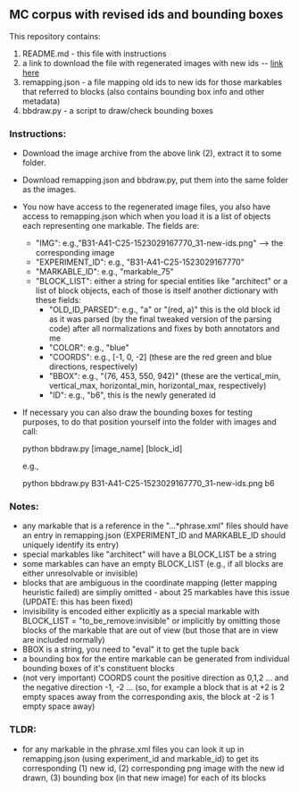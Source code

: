 ## MC corpus with revised ids and bounding boxes

This repository contains:

1) README.md - this file with instructions
2) a link to download the file with regenerated images with new ids -- [link here](https://takelab.fer.hr/data/sodestreamtmp/new-images.tar.gz)
3) remapping.json - a file mapping old ids to new ids for those markables that referred to blocks (also contains bounding box info and other metadata)
4) bbdraw.py - a script to draw/check bounding boxes

### Instructions:

- Download the image archive from the above link (2), extract it to some folder.
- Download remapping.json and bbdraw.py, put them into the same folder as the images.
- You now have access to the regenerated image files, you also have access to remapping.json which when you load it is a list of objects each representing one markable. The fields are:
  - "IMG": e.g.,"B31-A41-C25-1523029167770_31-new-ids.png" --> the corresponding image
  - "EXPERIMENT_ID": e.g., "B31-A41-C25-1523029167770"
  - "MARKABLE_ID": e.g., "markable_75"
  - "BLOCK_LIST": either a string for special entities like "architect" or a list of block objects, each of those is itself another dictionary with these fields:
    - "OLD_ID_PARSED": e.g., "a" or "(red, a)" this is the old block id as it was parsed (by the final tweaked version of the parsing code) after all normalizations and fixes by both annotators and me
    - "COLOR": e.g., "blue"
    - "COORDS": e.g., [-1, 0, -2] (these are the red green and blue directions, respectively)
    - "BBOX": e.g., "(76, 453, 550, 942)" (these are the vertical_min, vertical_max, horizontal_min, horizontal_max, respectively)
    - "ID": e.g., "b6", this is the newly generated id
      
- If necessary you can also draw the bounding boxes for testing purposes, to do that position yourself into the folder with images and call:
  
  python bbdraw.py [image_name] [block_id]

  e.g.,

  python bbdraw.py B31-A41-C25-1523029167770_31-new-ids.png b6

### Notes:
  - any markable that is a reference in the "...*phrase.xml" files should have an entry in remapping.json (EXPERIMENT_ID and MARKABLE_ID should uniquely identify its entry)
  - special markables like "architect" will have a BLOCK_LIST be a string
  - some markables can have an empty BLOCK_LIST (e.g., if all blocks are either unresolvable or invisible)
  - blocks that are ambiguous in the coordinate mapping (letter mapping heuristic failed) are simpliy omitted - about 25 markables have this issue (UPDATE: this has been fixed)
  - invisibility is encoded either explicitly as a special markable with BLOCK_LIST = "to_be_remove:invisible" or implicitly by omitting those blocks of the markable that are out of view (but those that are in view are included normally)
  - BBOX is a string, you need to "eval" it to get the tuple back
  - a bounding box for the entire markable can be generated from individual bounding boxes of it's constituent blocks
  - (not very important) COORDS count the positive direction as 0,1,2 ... and the negative direction -1, -2 ... (so, for example a block that is at +2 is 2 empty spaces away from the corresponding axis, the block at -2 is 1 empty space away)

### TLDR:
- for any markable in the phrase.xml files you can look it up in remapping.json (using experiment_id and markable_id) to get its corresponding (1) new id, (2) corresponding png image with the new id drawn, (3) bounding box (in that new image) for each of its blocks

   
